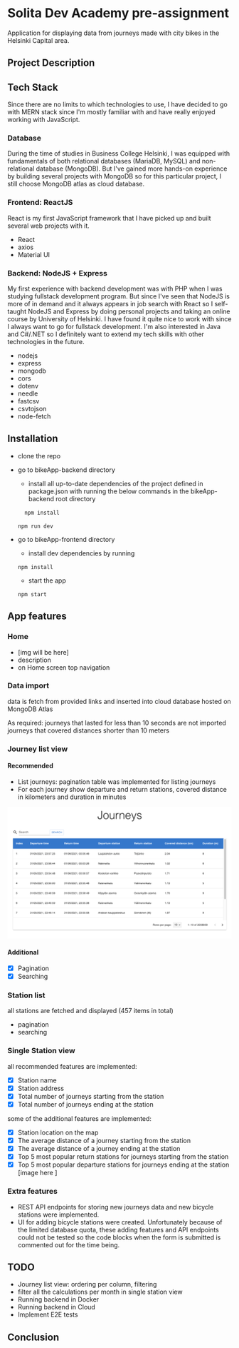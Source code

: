 # Solita Dev Academy pre-assignment

Application for displaying data from journeys made with city bikes in the Helsinki Capital area.

## Project Description

## Tech Stack

Since there are no limits to which technologies to use, I have decided to go with MERN stack since I'm mostly familiar with and have really enjoyed working with JavaScript.

### Database

During the time of studies in Business College Helsinki, I was equipped with fundamentals of both relational databases (MariaDB, MySQL) and non-relational database (MongoDB). But I've gained more hands-on experience by building several projects with MongoDB so for this particular project, I still choose MongoDB atlas as cloud database.

### Frontend: ReactJS

React is my first JavaScript framework that I have picked up and built several web projects with it.

- React
- axios
- Material UI

### Backend: NodeJS + Express

My first experience with backend development was with PHP when I was studying fullstack development program. But since I've seen that NodeJS is more of in demand and it always appears in job search with React so I self-taught NodeJS and Express by doing personal projects and taking an online course by University of Helsinki. I have found it quite nice to work with since I always want to go for fullstack development. I'm also interested in Java and C#/.NET so I definitely want to extend my tech skills with other technologies in the future.

- nodejs
- express
- mongodb
- cors
- dotenv
- needle
- fastcsv
- csvtojson
- node-fetch

## Installation

- clone the repo
- go to bikeApp-backend directory

  - install all up-to-date dependencies of the project defined in package.json with running the below commands in the bikeApp-backend root directory

  ```shell
    npm install
  ```

  ```shell
  npm run dev
  ```

- go to bikeApp-frontend directory
  - install dev dependencies by running
  ```shell
  npm install
  ```
  - start the app
  ```shell
  npm start
  ```

## App features

### Home

- [img will be here]
- description
- on Home screen top navigation

### Data import

data is fetch from provided links and inserted into cloud database hosted on MongoDB Atlas

As required:
journeys that lasted for less than 10 seconds are not imported
journeys that covered distances shorter than 10 meters

### Journey list view

#### Recommended

- List journeys: pagination table was implemented for listing journeys
- For each journey show departure and return stations, covered distance in kilometers and duration in minutes

![alt text](./images/journeys.png)

#### Additional

- [x] Pagination
- [x] Searching

### Station list

all stations are fetched and displayed (457 items in total)

- pagination
- searching

### Single Station view

all recommended features are implemented:

- [x] Station name
- [x] Station address
- [x] Total number of journeys starting from the station
- [x] Total number of journeys ending at the station

some of the additional features are implemented:

- [x] Station location on the map
- [x] The average distance of a journey starting from the station
- [x] The average distance of a journey ending at the station
- [x] Top 5 most popular return stations for journeys starting from the station
- [x] Top 5 most popular departure stations for journeys ending at the station
      [image here ]

### Extra features

- REST API endpoints for storing new journeys data and new bicycle stations were implemented.
- UI for adding bicycle stations were created. Unfortunately because of the limited database quota, these adding features and API endpoints could not be tested so the code blocks when the form is submitted is commented out for the time being.

## TODO

- Journey list view: ordering per column, filtering
- filter all the calculations per month in single station view
- Running backend in Docker
- Running backend in Cloud
- Implement E2E tests

## Conclusion
